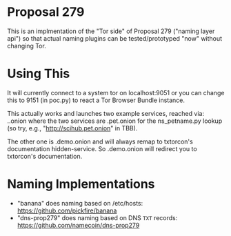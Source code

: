 
# Proposal 279

This is an implmentation of the "Tor side" of Proposal 279 ("naming
layer api") so that actual naming plugins can be tested/prototyped
"now" without changing Tor.

# Using This

It will currently connect to a system tor on localhost:9051 or you can
change this to 9151 (in poc.py) to react a Tor Browser Bundle
instance.

This actually works and launches two example services, reached via:
<something>.<service>.onion where the two services are .pet.onion for
the ns_petname.py lookup (so try, e.g., "http://scihub.pet.onion" in
TBB).

The other one is .demo.onion and will always remap to txtorcon's
documentation hidden-service. So <anything>.demo.onion will redirect
you to txtorcon's documentation.

# Naming Implementations

 - "banana" does naming based on /etc/hosts: https://github.com/pickfire/banana
 - "dns-prop279" does naming based on DNS `TXT` records: https://github.com/namecoin/dns-prop279
